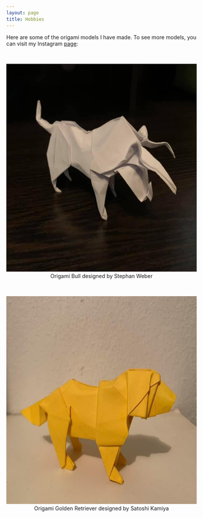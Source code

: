 ```yaml
---
layout: page
title: Hobbies
---
```


<p>Here are some of the origami models I have made. To see more models, you can visit my Instagram <a href="https://www.instagram.com/erics_origami/">page</a>:</p>
<br>
<p align="center">
<img src="assets/Bull.png" width="550" height="550">
<br>Origami Bull designed by Stephan Weber
</p>

<br>
<p align="center">
<img src="assets/GoldenRetriever.png" width="550" height="550">
<br> Origami Golden Retriever designed by Satoshi Kamiya
</p>
